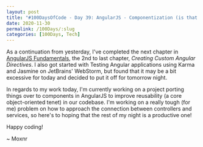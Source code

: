 ```yaml
---
layout: post
title: "#100DaysOfCode - Day 39: AngularJS - Componentization (is that a word)?"
date: 2020-11-30
permalink: /100Days/:slug
categories: [100Days, Tech]
---
```


As a continuation from yesterday, I've completed the next chapter in [AngularJS Fundamentals](https://app.pluralsight.com/library/courses/angularjs-fundamentals/table-of-contents), the 2nd to last chapter, _Creating Custom Angular Directives_. I also got started with Testing Angular applications using Karma and Jasmine on JetBrains' WebStorm, but found that it may be a bit excessive for today and decided to put it off for tomorrow night.

In regards to my work today, I'm currently working on a project porting things over to components in AngularJS to improve reusability (a core object-oriented tenet) in our codebase. I'm working on a really tough (for me) problem on how to approach the connection between controllers and services, so here's to hoping that the rest of my night is a productive one!

Happy coding!

~ Moxnr
